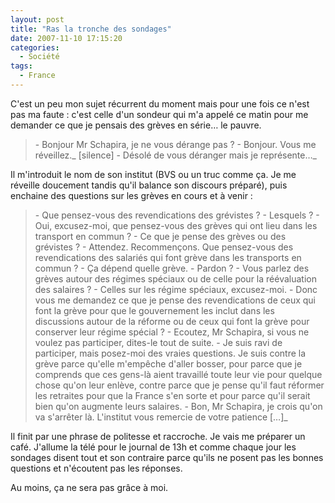 ```yaml
---
layout: post
title: "Ras la tronche des sondages"
date: 2007-11-10 17:15:20
categories:
  - Société
tags:
  - France
---
```


C'est un peu mon sujet récurrent du moment mais pour une fois ce n'est pas ma faute&nbsp;: c'est celle d'un sondeur qui m'a appelé ce matin pour me demander ce que je pensais des grèves en série&#8230; le pauvre.

<!-- more -->

> \- Bonjour Mr Schapira, je ne vous dérange pas&nbsp;?
> \- Bonjour. Vous me réveillez._
> [silence]
> \- Désolé de vous déranger mais je représente&#8230;_

Il m'introduit le nom de son institut (BVS ou un truc comme ça. Je me réveille doucement tandis qu'il balance son discours préparé), puis enchaine des questions sur les grèves en cours et à venir&nbsp;:

> \- Que pensez-vous des revendications des grévistes&nbsp;?
> \- Lesquels&nbsp;?
> \- Oui, excusez-moi, que pensez-vous des grèves qui ont lieu dans les transport en commun&nbsp;?
> \- Ce que je pense des grèves ou des grévistes&nbsp;?
> \- Attendez. Recommençons. Que pensez-vous des revendications des salariés qui font grève dans les transports en commun&nbsp;?
> \- Ça dépend quelle grève.
> \- Pardon&nbsp;?
> \- Vous parlez des grèves autour des régimes spéciaux ou de celle pour la réévaluation des salaires&nbsp;?
> \- Celles sur les régime spéciaux, excusez-moi.
> \- Donc vous me demandez ce que je pense des revendications de ceux qui font la grève pour que le gouvernement les inclut dans les discussions autour de la réforme ou de ceux qui font la grève pour conserver leur régime spécial&nbsp;?
> \- Ecoutez, Mr Schapira, si vous ne voulez pas participer, dites-le tout de suite.
> \- Je suis ravi de participer, mais posez-moi des vraies questions. Je suis contre la grève parce qu'elle m'empêche d'aller bosser, pour parce que je comprends que ces gens-là aient travaillé toute leur vie pour quelque chose qu'on leur enlève, contre parce que je pense qu'il faut réformer les retraites pour que la France s'en sorte et pour parce qu'il serait bien qu'on augmente leurs salaires.
> \- Bon, Mr Schapira, je crois qu'on va s'arrêter là. L'institut vous remercie de votre patience [&#8230;]_

Il finit par une phrase de politesse et raccroche. Je vais me préparer un café. J'allume la télé pour le journal de 13h et comme chaque jour les sondages disent tout et son contraire parce qu'ils ne posent pas les bonnes questions et n'écoutent pas les réponses.

Au moins, ça ne sera pas grâce à moi.
